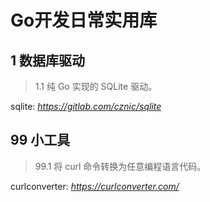 # Go开发日常实用库

## 1 数据库驱动

> 1.1 纯 Go 实现的 SQLite 驱动。

sqlite: *https://gitlab.com/cznic/sqlite*











## 99 小工具

> 99.1 将 curl 命令转换为任意编程语言代码。

curlconverter: *https://curlconverter.com/*

